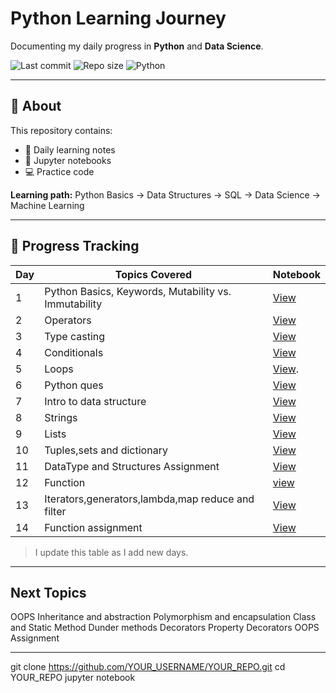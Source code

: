 # Python Learning Journey

Documenting my daily progress in **Python** and **Data Science**.

![Last commit](https://img.shields.io/github/last-commit/YOUR_USERNAME/YOUR_REPO)
![Repo size](https://img.shields.io/github/repo-size/YOUR_USERNAME/YOUR_REPO)
![Python](https://img.shields.io/badge/Python-3.x-blue)

---

## 📌 About
This repository contains:
- 📝 Daily learning notes  
- 📓 Jupyter notebooks  
- 💻 Practice code

**Learning path:** Python Basics → Data Structures → SQL → Data Science → Machine Learning

---

## 📅 Progress Tracking

| Day | Topics Covered | Notebook |
|-----|----------------|----------|
| 1   | Python Basics, Keywords, Mutability vs. Immutability | [View](Day_01/Day_01_Python_Basics.ipynb) |
| 2   | Operators | [View](Day_02/Day_02_Operators.ipynb) |
| 3   | Type casting | [View](Day_03/Day_03_TypeCasting.ipynb) |
| 4   | Conditionals | [View](Day_04/Day_04_Conditionals.ipynb) |
| 5   | Loops        | [View](Day_05/Day_05_loops.ipynb). |
| 6   | Python ques  | [View](Day_06/Day_06_Python_Questions.ipynb) |
| 7   | Intro to data structure | [View](Day_07/Day_07_Intro_to_data_structure.ipynb) |
| 8   | Strings  | [View](Day_08/Day_08_strings.ipynb) |
| 9   | Lists    | [View](Day_09/Day_09_lists.ipynb)   |
| 10  | Tuples,sets and dictionary  | [View](Day_10/Day_10_Tuples_Sets_Dictionary.ipynb)  |
| 11  | DataType and Structures Assignment  | [View](Day_11/Day_11_Assignment_01_DataTypes_Structures.ipynb)  |
| 12  | Function  | [view](Day_12/Day_12_Functions.ipynb)  |
|13   | Iterators,generators,lambda,map reduce and filter  | [View](Day_13/Day_13_Iterators_Generators_FunctionalProgramming.ipynb)
| 14  | Function assignment  |  [View](Day_14/Day_14_Assignment_02_Function.ipynb)

> I update this table as I add new days.

---

##  Next Topics

OOPS
Inheritance and abstraction
Polymorphism and encapsulation
Class and Static Method
Dunder methods
Decorators
Property Decorators
OOPS Assignment


---

git clone https://github.com/YOUR_USERNAME/YOUR_REPO.git
cd YOUR_REPO
jupyter notebook




<!--
**yuvrajchy/yuvrajchy** is a ✨ _special_ ✨ repository because its `README.md` (this file) appears on your GitHub profile.

Here are some ideas to get you started:

- 🔭 I’m currently working on ...
- 🌱 I’m currently learning ...
- 👯 I’m looking to collaborate on ...
- 🤔 I’m looking for help with ...
- 💬 Ask me about ...
- 📫 How to reach me: ...
- 😄 Pronouns: ...
- ⚡ Fun fact: ...
-->
